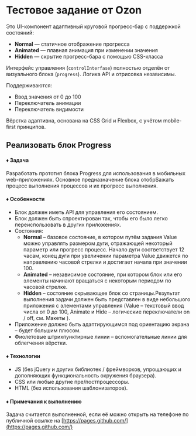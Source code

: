 # Тестовое задание от Ozon

Это UI-компонент адаптивный круговой прогресс-бар с поддержкой состояний:

- **Normal** — статичное отображение прогресса
- **Animated** — плавная анимация при изменении значения
- **Hidden** — скрытие прогресс-бара с помощью CSS-класса

Интерфейс управления (`controlInterfase`) полностью отделён от визуального блока (`progress`). Логика API и отрисовка независимы.

Поддерживаются:

- Ввод значения от 0 до 100
- Переключатель анимации
- Переключатель видимости

Вёрстка адаптивна, основана на CSS Grid и Flexbox, с учётом mobile-first принципов.

## Реализовать блок Progress

#### ♦ Задача

Разработать прототип блока Progress для использования в мобильных web-приложениях.
Основное предназначение блока отобрSажать процесс выполнения процессов и их прогресс
выполнения.

#### ♦ Особенности

- Блок должен иметь API для управления его состоянием.
- Блок должен быть спроектирован так, чтобы его было легко переиспользовать в
  других приложениях.
- Состояния:
  - **Normal** – базовое состояние, в котором путём задания Value можно управлять размером дуги, отражающей некоторый параметр или прогресс процесс. Начало дуги соответствует 12 часам, конец дуги при увеличении параметра Value движется по направлению часовой стрелки и достигает начала при значении 100.
  - **Animated** – независимое состояние, при котором блок или его элементы начинают вращаться с некоторым периодом по часовой стрелке.
  - **Hidden** – состояние скрывающее блок со страницы.Результат выполнения задачи должен быть представлен в виде небольшого приложения с элементами управления (Value – текстовый ввод числа от 0 до 100, Animate и Hide – логические переключатели on / off, см. Макеты ).
- Приложение должно быть адаптирующимся под ориентацию экрана – будет большим плюсом.
- Фиолетовые штрихпунктирные линии – вспомогательные линии для облегчения вёрстки.

#### ♦ Технологии

- JS (без jQuery и других библиотек / фреймворков, упрощающих и дополняющих функциональность окружения браузера).
- CSS или любые другие пре/постпроцессоры.
- HTML (без использования шаблонизаторов).

#### ♦ Примечания к выполнению

Задача считается выполненной, если её можно открыть на телефоне по публичной ссылке на [https://pages.github.com/](https://pages.github.com/)
